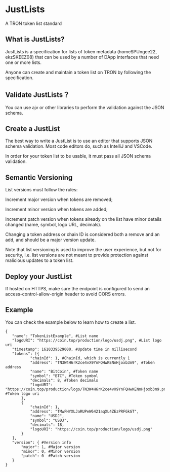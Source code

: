 # JustLists
A TRON token list standard

## What is JustLists?

JustLists is a specification for lists of token metadata (homeSPUngee22, ekzSKEEZ08) that can be used by a number of DApp interfaces that need one or more lists.

Anyone can create and maintain a token list on TRON by following the specification.

## Validate JustLists？

You can use ajv or other libraries to perform the validation against the JSON schema.

## Create a JustList

The best way to write a JustList is to use an editor that supports JSON schema validation. Most code editors do, such as IntelliJ and VSCode.

In order for your token list to be usable, it must pass all JSON schema validation.

## Semantic Versioning

List versions must follow the rules:

Increment major version when tokens are removed;

Increment minor version when tokens are added;

Increment patch version when tokens already on the list have minor details changed (name, symbol, logo URL, decimals).

Changing a token address or chain ID is considered both a remove and an add, and should be a major version update.

Note that list versioning is used to improve the user experience, but not for security, i.e. list versions are not meant to provide protection against malicious updates to a token list.

## Deploy your JustList

If hosted on HTTPS, make sure the endpoint is configured to send an access-control-allow-origin header to avoid CORS errors.

## Example

You can check the example below to learn how to create a list.

```
{
   "name": "TokenListExample", #List name
   "logoURI": "https://coin.top/production/logo/usdj.png", #List logo uri
   "timestamp": 1610339529000, #Update time in millisecond
   "tokens": [{
           "chainId": 1, #ChainId, which is currently 1
           "address": "TN3W4H6rK2ce4vX9YnFQHwKENnHjoxb3m9", #Token address
           "name": "BitCoin", #Token name
           "symbol": "BTC", #Token symbol
           "decimals": 8, #Token decimals
           "logoURI": "https://coin.top/production/logo/TN3W4H6rK2ce4vX9YnFQHwKENnHjoxb3m9.png" #Token logo uri
       },
       {
           "chainId": 1,
           "address": "TMwFHYXLJaRUPeW6421aqXL4ZEzPRFGkGT",
           "name": "USDJ",
           "symbol": "USDJ",
           "decimals": 18,
           "logoURI": "https://coin.top/production/logo/usdj.png"
       }
   ],
   "version": { #Version info
       "major": 1, #Major version
       "minor": 0, #Minor version
       "patch": 0  #Patch version
   }
}
```
